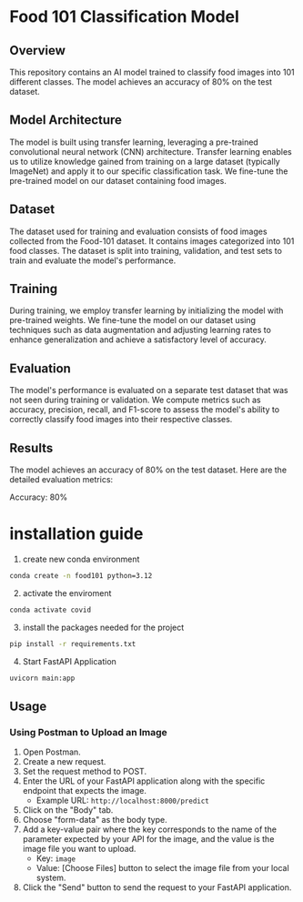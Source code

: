 # Food 101 Classification Model

## Overview

This repository contains an AI model trained to classify food images into 101 different classes. The model achieves an accuracy of 80% on the test dataset.

## Model Architecture

The model is built using transfer learning, leveraging a pre-trained convolutional neural network (CNN) architecture. Transfer learning enables us to utilize knowledge gained from training on a large dataset (typically ImageNet) and apply it to our specific classification task. We fine-tune the pre-trained model on our dataset containing food images.

## Dataset

The dataset used for training and evaluation consists of food images collected from the Food-101 dataset. It contains images categorized into 101 food classes. The dataset is split into training, validation, and test sets to train and evaluate the model's performance.

## Training

During training, we employ transfer learning by initializing the model with pre-trained weights. We fine-tune the model on our dataset using techniques such as data augmentation and adjusting learning rates to enhance generalization and achieve a satisfactory level of accuracy.

## Evaluation

The model's performance is evaluated on a separate test dataset that was not seen during training or validation. We compute metrics such as accuracy, precision, recall, and F1-score to assess the model's ability to correctly classify food images into their respective classes.

## Results

The model achieves an accuracy of 80% on the test dataset. Here are the detailed evaluation metrics:

Accuracy: 80%

# installation guide

1. create new conda environment

```bash
conda create -n food101 python=3.12
```

2. activate the enviroment

```bash
conda activate covid
```

3. install the packages needed for the project

```bash
pip install -r requirements.txt
```

4. Start FastAPI Application

```bash
uvicorn main:app
```

## Usage

### Using Postman to Upload an Image

1. Open Postman.
2. Create a new request.
3. Set the request method to POST.
4. Enter the URL of your FastAPI application along with the specific endpoint that expects the image.
   - Example URL: `http://localhost:8000/predict`
5. Click on the "Body" tab.
6. Choose "form-data" as the body type.
7. Add a key-value pair where the key corresponds to the name of the parameter expected by your API for the image, and the value is the image file you want to upload.
   - Key: `image`
   - Value: [Choose Files] button to select the image file from your local system.
8. Click the "Send" button to send the request to your FastAPI application.
